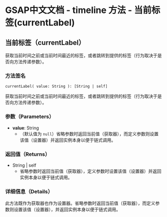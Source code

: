 # GSAP中文文档 - timeline 方法 - 当前标签(currentLabel)

## 当前标签（currentLabel）

获取当前时间之前或当前时间最近的标签，或者跳转到提供的标签（行为取决于是否向方法传递参数）。

### 方法签名

```plaintext
currentLabel( value: String ): [String | self]
```

获取当前时间之前或当前时间最近的标签，或者跳转到提供的标签（行为取决于是否向方法传递参数）。

### 参数（Parameters）

- **value**: String
  - （默认值为 `null`）省略参数时返回当前值（获取器），而定义参数则设置该值（设置器）并返回实例本身以便于链式调用。

### 返回值（Returns）

- String | self
  - 省略参数时返回当前值（获取器），定义参数时设置该值（设置器）并返回实例本身以便于链式调用。

### 详细信息（Details）

此方法既作为获取器也作为设置器。省略参数时返回当前值（获取器），而定义参数则设置该值（设置器），并返回实例本身以便于链式调用。
